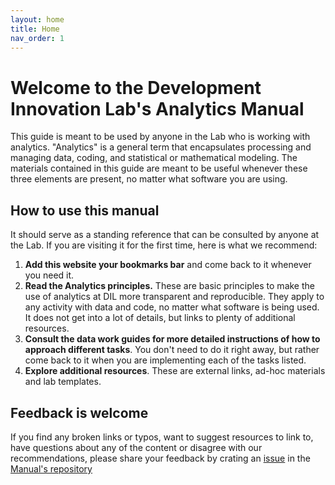 ```yaml
---
layout: home
title: Home
nav_order: 1
---
```



# Welcome to the Development Innovation Lab's Analytics Manual 

This guide is meant to be used by anyone in the Lab who is working with analytics. "Analytics" is a general term that encapsulates processing and managing data, coding, and statistical or mathematical modeling. The materials contained in this guide are meant to be useful whenever these three elements are present, no matter what software you are using.

## How to use this manual

It should serve as a standing reference that can be consulted by anyone at the Lab. If you are visiting it for the first time, here is what we recommend:

1. **Add this website your bookmarks bar** and come back to it whenever you need it.   
1. **Read the Analytics principles.** These are basic principles to make the use of analytics at DIL more transparent and reproducible. They apply to any activity with data and code, no matter what software is being used. It does not get into a lot of details, but links to plenty of additional resources.
1. **Consult the data work guides for more detailed instructions of how to approach different tasks**. You don't need to do it right away, but rather come back to it when you are implementing each of the tasks listed.
1. **Explore additional resources**. These are external links, ad-hoc materials and lab templates.

## Feedback is welcome

If you find any broken links or typos, want to suggest resources to link to, have questions about any of the content or disagree with our recommendations, please share your feedback by crating an [issue](https://github.com/DevInnovationLab/guides/issues) in the [Manual's repository](https://github.com/DevInnovationLab/guides)